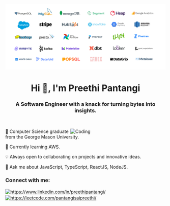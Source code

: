 ![MasterHead](./media/all_logos.png)
<h1 align="center">Hi 👋, I'm Preethi Pantangi</h1>
<h3 align="center">A Software Engineer with a knack for turning bytes into insights.</h3>

<br/>
<p>
    <img align="right" alt="Coding" width="300" src="https://cdn.dribbble.com/users/1162077/screenshots/3848914/programmer.gif" />

📖 Computer Science graduate from the George Mason University.


🧐 Currently learning AWS.

💡 Always open to collaborating on projects and innovative ideas.

💬 Ask me about JavaScript, TypeScript, ReactJS, NodeJS.

</p>

<h3 align="left">Connect with me:</h3>
<p align="left">
<a href="https://linkedin.com/in/preethipantangi/" target="blank"><img align="center" src="https://raw.githubusercontent.com/rahuldkjain/github-profile-readme-generator/master/src/images/icons/Social/linked-in-alt.svg" alt="https://www.linkedin.com/in/preethipantangi/" height="30" width="40" /></a>
<a href="https://www.leetcode.com/pantangisaipreethi/" target="blank"><img align="center" src="https://raw.githubusercontent.com/rahuldkjain/github-profile-readme-generator/master/src/images/icons/Social/leet-code.svg" alt="https://leetcode.com/pantangisaipreethi/" height="30" width="40" /></a>
</p>